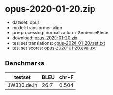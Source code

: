 # opus-2020-01-20.zip

* dataset: opus
* model: transformer-align
* pre-processing: normalization + SentencePiece
* download: [opus-2020-01-20.zip](https://object.pouta.csc.fi/OPUS-MT-models/de-ln/opus-2020-01-20.zip)
* test set translations: [opus-2020-01-20.test.txt](https://object.pouta.csc.fi/OPUS-MT-models/de-ln/opus-2020-01-20.test.txt)
* test set scores: [opus-2020-01-20.eval.txt](https://object.pouta.csc.fi/OPUS-MT-models/de-ln/opus-2020-01-20.eval.txt)

## Benchmarks

| testset               | BLEU  | chr-F |
|-----------------------|-------|-------|
| JW300.de.ln 	| 26.7 	| 0.504 |

